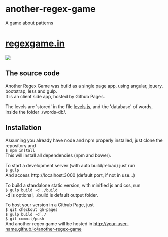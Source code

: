# another-regex-game
A game about patterns

# [regexgame.in](http://regexgame.in)
![](http://i.imgur.com/2WJpabe.png)

## The source code
Another Regex Game was build as a single page app, using angular, jquery, bootstrap, less and gulp.  
It is an client side app, hosted by Github Pages. 

The levels are 'stored' in the file [levels.js](https://github.com/joaoricardo000/another-regex-game/blob/master/src/js/app/levels.js), 
and the 'database' of words, inside the folder ./words-db/.

## Installation
Assuming you already have node and npm properly installed, just clone the repository and  
`$ npm install`  
This will install all dependencies (npm and bower).  
  
  
To start a development server (with auto build/reload) just run  
`$ gulp`  
And access http://localhost:3000 (default port, if not in use...)  
  
  
To build a standalone static version, with minified js and css, run  
`$ gulp build -d ./build`  
-d is optional, ./build is default output folder.  

To host your version in a Github Page, just  
`$ git checkout gh-pages`  
`$ gulp build -d ./`  
`$ git commit/push`  
And another regex game will be hosted in http://your-user-name.github.io/another-regex-game
